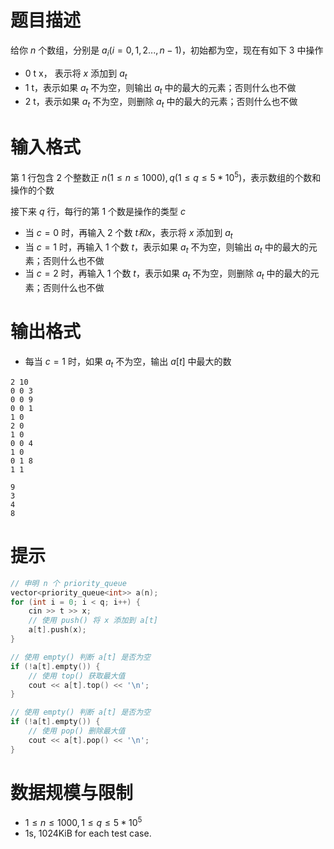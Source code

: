 # 题目描述

给你 $n$ 个数组，分别是 $a_i(i=0,1,2...,n-1)$，初始都为空，现在有如下 3 中操作
* 0 t x， 表示将 $x$ 添加到 $a_t$ 
* 1 t，表示如果 $a_t$ 不为空，则输出 $a_t$ 中的最大的元素；否则什么也不做
* 2 t，表示如果 $a_t$ 不为空，则删除 $a_t$ 中的最大的元素；否则什么也不做

# 输入格式

第 1 行包含 2 个整数正 $n(1 \le n \le 1000), q(1 \le q \le 5*10^5)$，表示数组的个数和操作的个数

接下来 $q$ 行，每行的第 1 个数是操作的类型 $c$
* 当 $c = 0$ 时，再输入 2 个数 $t 和 x$，表示将 $x$ 添加到 $a_t$ 
* 当 $c = 1$ 时，再输入 1 个数 $t$，表示如果 $a_t$ 不为空，则输出 $a_t$ 中的最大的元素；否则什么也不做
* 当 $c = 2$ 时，再输入 1 个数 $t$，表示如果 $a_t$ 不为空，则删除 $a_t$ 中的最大的元素；否则什么也不做

# 输出格式
* 每当 $c = 1$ 时，如果 $a_t$ 不为空，输出 $a[t]$ 中最大的数

```input1
2 10
0 0 3
0 0 9
0 0 1
1 0
2 0
1 0
0 0 4
1 0
0 1 8
1 1
```

```output1
9
3
4
8
```

# 提示
```c++
// 申明 n 个 priority_queue
vector<priority_queue<int>> a(n);
for (int i = 0; i < q; i++) {
    cin >> t >> x;
    // 使用 push() 将 x 添加到 a[t]
    a[t].push(x);
}

// 使用 empty() 判断 a[t] 是否为空
if (!a[t].empty()) {
    // 使用 top() 获取最大值
    cout << a[t].top() << '\n';
}

// 使用 empty() 判断 a[t] 是否为空
if (!a[t].empty()) {
    // 使用 pop() 删除最大值
    cout << a[t].pop() << '\n';
}
```

# 数据规模与限制
* $1 \le n \le 1000, 1 \le q \le 5*10^5$
* 1s, 1024KiB for each test case.